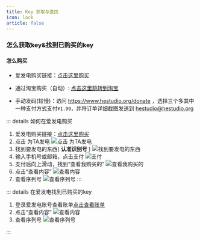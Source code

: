 ```yaml
---
title: Key 获取与查找
icon: lock
article: false
---
```

### 怎么获取key&找到已购买的key
#### 怎么购买
- 爱发电购买链接：[点击这里购买](https://afdian.net/item/66544a4a1f0211ed835052540025c377)

- 通过淘宝购买（自动）: [点击这里跳转到淘宝](https://h5.m.taobao.com/awp/core/detail.htm?ft=t&id=719190994604)

- 手动发码(较慢)：访问 https://www.hestudio.org/donate ，选择三个多其中一种支付方式支付`¥1.99`，并将订单详细截图发送到 hestudio@hestudio.org

::: details 如何在爱发电购买
1. 爱发电购买链接：[点击这里购买](https://afdian.net/item/66544a4a1f0211ed835052540025c377)
2. 点击 为TA发电
![点击 为TA发电](https://foruda.gitee.com/images/1664632117224809873/7c47c717_10456722.jpeg "IMG_20221001_214442.jpg")
3. 找到要发电的东西( **认准识别号** )
![找到要发电的东西](https://foruda.gitee.com/images/1664632221047860681/ebe46486_10456722.jpeg "IMG_20221001_214508.jpg")
4. 输入手机号或邮箱，点击支付
![支付](https://foruda.gitee.com/images/1664632296639417847/bc4d8387_10456722.jpeg "IMG_20221001_214527.jpg")
5. 支付后向上滑动，找到“查看我购买的”
![查看我购买的](https://foruda.gitee.com/images/1664632394716408691/1b897529_10456722.jpeg "IMG_20221001_214551.jpg")
6. 点击“查看内容”
![查看内容](https://foruda.gitee.com/images/1664632443345021684/372656d3_10456722.jpeg "IMG_20221001_214604.jpg")
7. 查看序列号
![查看序列号](https://foruda.gitee.com/images/1664632491582934824/af4ad37a_10456722.jpeg "IMG_20221001_214631.jpg")
:::

::: details 在爱发电找到已购买的key
1. 登录爱发电账号查看账单[点击查看账单](https://afdian.net/dashboard/order)
2. 点击“查看内容”
![查看内容](https://foruda.gitee.com/images/1664632443345021684/372656d3_10456722.jpeg "IMG_20221001_214604.jpg")
3. 查看序列号
![查看序列号](https://foruda.gitee.com/images/1664632491582934824/af4ad37a_10456722.jpeg "IMG_20221001_214631.jpg")

:::
<Share colorful />
